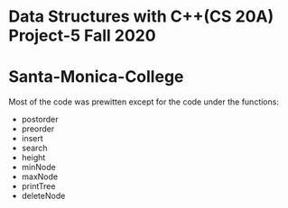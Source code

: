 # Data Structures with C++(CS 20A) Project-5 Fall 2020
# Santa-Monica-College

Most of the code was prewitten except for the code under the functions:
- postorder
- preorder
- insert
- search
- height
- minNode
- maxNode
- printTree
- deleteNode
